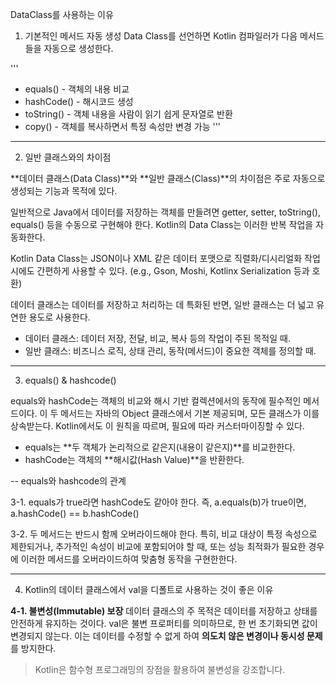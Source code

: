 DataClass를 사용하는 이유

1. 기본적인 메서드 자동 생성
Data Class를 선언하면 Kotlin 컴파일러가 다음 메서드들을 자동으로 생성한다.

'''
* equals() - 객체의 내용 비교
* hashCode() - 해시코드 생성
* toString() - 객체 내용을 사람이 읽기 쉽게 문자열로 반환
* copy() - 객체를 복사하면서 특정 속성만 변경 가능
'''

- - -

2. 일반 클래스와의 차이점

 **데이터 클래스(Data Class)**와 **일반 클래스(Class)**의 차이점은 주로 자동으로 생성되는 기능과 목적에 있다.
 
일반적으로 Java에서 데이터를 저장하는 객체를 만들려면 getter, setter, toString(), equals() 등을 수동으로 구현해야 한다. Kotlin의 Data Class는 이러한 반복 작업을 자동화한다.

Kotlin Data Class는 JSON이나 XML 같은 데이터 포맷으로 직렬화/디시리얼화 작업 시에도 간편하게 사용할 수 있다. (e.g., Gson, Moshi, Kotlinx Serialization 등과 호환)

데이터 클래스는 데이터를 저장하고 처리하는 데 특화된 반면, 일반 클래스는 더 넓고 유연한 용도로 사용한다.

- 데이터 클래스: 데이터 저장, 전달, 비교, 복사 등의 작업이 주된 목적일 때.
- 일반 클래스: 비즈니스 로직, 상태 관리, 동작(메서드)이 중요한 객체를 정의할 때.

- - -

3. equals() & hashcode()

equals와 hashCode는 객체의 비교와 해시 기반 컬렉션에서의 동작에 필수적인 메서드이다. 이 두 메서드는 자바의 Object 클래스에서 기본 제공되며, 모든 클래스가 이를 상속받는다. Kotlin에서도 이 원칙을 따르며, 필요에 따라 커스터마이징할 수 있다.

* equals는 **두 객체가 논리적으로 같은지(내용이 같은지)**를 비교한한다.
* hashCode는 객체의 **해시값(Hash Value)**을 반환한다.

-- equals와 hashcode의 관계

3-1. equals가 true라면 hashCode도 같아야 한다.
    즉, a.equals(b)가 true이면, a.hashCode() == b.hashCode()

3-2. 두 메서드는 반드시 함께 오버라이드해야 한다.
    특히, 비교 대상이 특정 속성으로 제한되거나, 추가적인 속성이 비교에 포함되어야 할 때, 또는 성능 최적화가 필요한 경우에 이러한 메서드를 오버라이드하여 맞춤형 동작을 구현한한다.

- - -

4. Kotlin의 데이터 클래스에서 val을 디폴트로 사용하는 것이 좋은 이유

**4-1. 불변성(Immutable) 보장**
데이터 클래스의 주 목적은 데이터를 저장하고 상태를 안전하게 유지하는 것이다.
val은 불변 프로퍼티를 의미하므로, 한 번 초기화되면 값이 변경되지 않는다.
이는 데이터를 수정할 수 없게 하여 **의도치 않은 변경이나 동시성 문제**를 방지한다.

> Kotlin은 함수형 프로그래밍의 장점을 활용하여 불변성을 강조합니다.

